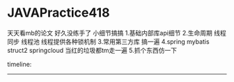# JAVAPractice418
天天看mb的论文 好久没练手了 小细节搞搞
1.基础内部库api细节
2.生命周期 线程同步 线程池 线程提供各种锁机制
3.常用第三方库 搞一遍
4.spring mybatis struct2 springcloud 当红的垃圾都tm走一遍
5.抓个东西仿一下

timeline:

----------------------------------------------------------------------
